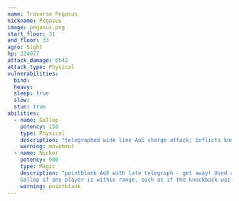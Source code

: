 ```yaml
---
name: Traverse Pegasus
nickname: Pegasus
image: pegasus.png
start_floor: 31
end_floor: 33
agro: Sight
hp: 224077
attack_damage: 6542
attack_type: Physical
vulnerabilities:
  bind: 
  heavy: 
  sleep: true
  slow: 
  stun: true
abilities:
  - name: Gallop
    potency: 150
    type: Physical
    description: "telegraphed wide line AoE charge attack; inflicts knockback"
    warning: movement
  - name: Nicker
    potency: 900
    type: Magic
    description: "pointblank AoE with late telegraph - get away! Used after
    Gallop if any player is within range, such as if the knockback was blocked"
    warning: pointblank
---
```

